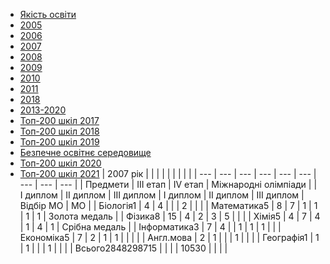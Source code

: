 
- [Якість освіти](/якість-освіти/)
- [2005](/якість-освіти/2005/)
- [2006](/якість-освіти/2006/)
- [2007](/якість-освіти/2007/)
- [2008](/якість-освіти/2008/)
- [2009](/якість-освіти/2009/)
- [2010](/якість-освіти/2010/)
- [2011](/якість-освіти/2011/)
- [2018](/якість-освіти/2018/)
- [2013-2020](/якість-освіти/2013-2020/)
- [Топ-200 шкіл 2017](/якість-освіти/топ-200-шкіл-2017/)
- [Топ-200 шкіл 2018](/якість-освіти/топ-200-шкіл-2018/)
- [Топ-200 шкіл 2019](/якість-освіти/топ-200-шкіл-2019/)
- [Безпечне освітнє середовище](/якість-освіти/безпечне-освітнє-середовище/)
- [Топ-200 шкіл 2020](/якість-освіти/топ-200-шкіл-2020/)
- [Топ-200 шкіл 2021](/якість-освіти/топ-200-шкіл-2021/)
|     2007 рік     |           |  |  |  |  |  |  |  |
| --- | --- | --- | --- | --- | --- | --- | --- | --- |
|     Предмети     | III етап  | IV етап | Міжнародні олімпіади |
|     I диплом     | II диплом | III диплом | I диплом | II диплом | III диплом | Відбір МО | МО |
|    Біологія1     |     4     | 4 |  |  | 2 |  |  |
|   Математика5    |     8     | 7 | 1 | 1 | 1 | 1 | Золота медаль |
|     Фізика8      |    15     | 4 | 2 | 3 | 5 |  |  |
|      Хімія5      |     4     | 7 | 4 | 1 | 4 | 1 | Срібна медаль |
|   Інформатика3   |     7     | 4 |  | 1 | 1 | 1 |  |
|    Економіка5    |     7     | 2 | 1 | 1 |  |  |  |
|    Англ.мова     |     2     | 1 |  |  | 1 |  |  |
|    Географія1    |     1     | 1 |  |  | 1 |  |  |
| Всього2848298715 |           |
|                  |   10530   |  |  |  |
       